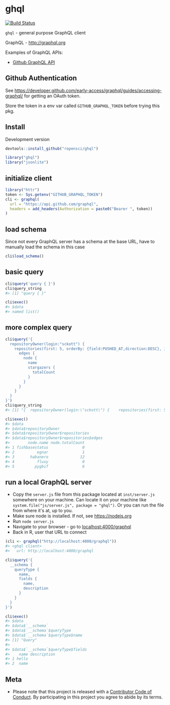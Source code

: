 ghql
====



[![Build Status](https://travis-ci.org/ropensci/ghql.svg?branch=master)](https://travis-ci.org/ropensci/ghql)

`ghql` - general purpose GraphQL client

GraphQL - <http://graphql.org>

Examples of GraphQL APIs:

* [Github GraphQL API](https://developer.github.com/early-access/graphql/)

## Github Authentication

See <https://developer.github.com/early-access/graphql/guides/accessing-graphql/> for getting an OAuth token.

Store the token in a env var called `GITHUB_GRAPHQL_TOKEN`
before trying this pkg.

## Install

Development version


```r
devtools::install_github("ropensci/ghql")
```


```r
library("ghql")
library("jsonlite")
```

## initialize client


```r
library("httr")
token <- Sys.getenv("GITHUB_GRAPHQL_TOKEN")
cli <- graphql(
  url = "https://api.github.com/graphql",
  headers = add_headers(Authorization = paste0("Bearer ", token))
)
```

## load schema

Since not every GraphQL server has a schema at the base URL, have to manually
load the schema in this case


```r
cli$load_schema()
```


## basic query


```r
cli$query('query { }')
cli$query_string
#> [1] "query { }"
```


```r
cli$exec()
#> $data
#> named list()
```


## more complex query


```r
cli$query('{
  repositoryOwner(login:"sckott") {
    repositories(first: 5, orderBy: {field:PUSHED_AT,direction:DESC}, isFork:false) {
      edges {
        node {
          name
          stargazers {
            totalCount
          }
        }
      }
    }
  }
}')
cli$query_string
#> [1] "{  repositoryOwner(login:\"sckott\") {    repositories(first: 5, orderBy: {field:PUSHED_AT,direction:DESC}, isFork:false) {      edges {        node {          name          stargazers {            totalCount          }        }      }    }  }}"
```


```r
cli$exec()
#> $data
#> $data$repositoryOwner
#> $data$repositoryOwner$repositories
#> $data$repositoryOwner$repositories$edges
#>        node.name node.totalCount
#> 1 fishbasestatus               0
#> 2          egnar               1
#> 3       habanero              12
#> 4          fluxy               0
#> 5         pygbif               6
```

## run a local GraphQL server

* Copy the `server.js` file from this package located at `inst/server.js` somewhere on your machine. Can locate it on your machine like `system.file("js/server.js", package = "ghql")`. Or you can run the file from where it's at, up to you.
* Make sure node is installed. If not, see <https://nodejs.org>
* Run `node server.js`
* Navigate to your browser - go to <localhost:4000/graphql>
* Back in R, user that URL to connect


```r
(cli <- graphql("http://localhost:4000/graphql"))
#> <ghql client>
#>   url: http://localhost:4000/graphql
```


```r
cli$query('{
  __schema {
    queryType {
      name, 
      fields {
        name,
        description
      }
    }
  }
}')
```



```r
cli$exec()
#> $data
#> $data$`__schema`
#> $data$`__schema`$queryType
#> $data$`__schema`$queryType$name
#> [1] "Query"
#> 
#> $data$`__schema`$queryType$fields
#>    name description
#> 1 hello            
#> 2  name 
```

## Meta

* Please note that this project is released with a [Contributor Code of Conduct](CONDUCT.md). By participating in this project you agree to abide by its terms.
